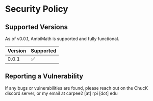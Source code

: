 # Security Policy

## Supported Versions

As of v0.0.1, AmbiMath is supported and fully functional. 

| Version | Supported          |
| ------- | ------------------ |
| 0.0.1   | :white_check_mark: |

## Reporting a Vulnerability

If any bugs or vulnerabilities are found, please reach out on the ChucK discord server, or my email at carpee2 [at] rpi [dot] edu
